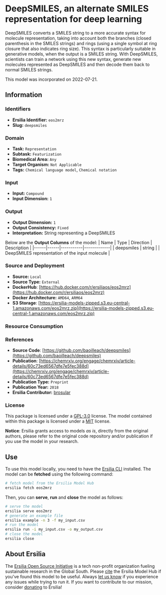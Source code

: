 # DeepSMILES, an alternate SMILES representation for deep learning

DeepSMILES converts a SMILES string to a more accurate syntax for molecule representation, taking into account both the branches (closed parenthesis in the SMILES strings) and rings (using a single symbol at ring closure that also indicates ring size). This syntax is particularly suitable in generative models, when the output is a SMILES string. With DeepSMILES, scientists can train a network using this new syntax, generate new molecules represented as DeepSMILES and then decode them back to normal SMILES strings.

This model was incorporated on 2022-07-21.

## Information
### Identifiers
- **Ersilia Identifier:** `eos2mrz`
- **Slug:** `deepsmiles`

### Domain
- **Task:** `Representation`
- **Subtask:** `Featurization`
- **Biomedical Area:** `Any`
- **Target Organism:** `Not Applicable`
- **Tags:** `Chemical language model`, `Chemical notation`

### Input
- **Input:** `Compound`
- **Input Dimension:** `1`

### Output
- **Output Dimension:** `1`
- **Output Consistency:** `Fixed`
- **Interpretation:** String representing a DeepSMILES

Below are the **Output Columns** of the model:
| Name | Type | Direction | Description |
|------|------|-----------|-------------|
| deepsmiles | string |  | DeepSMILES representation of the input molecule |


### Source and Deployment
- **Source:** `Local`
- **Source Type:** `External`
- **DockerHub**: [https://hub.docker.com/r/ersiliaos/eos2mrz](https://hub.docker.com/r/ersiliaos/eos2mrz)
- **Docker Architecture:** `AMD64`, `ARM64`
- **S3 Storage**: [https://ersilia-models-zipped.s3.eu-central-1.amazonaws.com/eos2mrz.zip](https://ersilia-models-zipped.s3.eu-central-1.amazonaws.com/eos2mrz.zip)

### Resource Consumption


### References
- **Source Code**: [https://github.com/baoilleach/deepsmiles](https://github.com/baoilleach/deepsmiles)
- **Publication**: [https://chemrxiv.org/engage/chemrxiv/article-details/60c73ed6567dfe7e5fec388d](https://chemrxiv.org/engage/chemrxiv/article-details/60c73ed6567dfe7e5fec388d)
- **Publication Type:** `Preprint`
- **Publication Year:** `2018`
- **Ersilia Contributor:** [brosular](https://github.com/brosular)

### License
This package is licensed under a [GPL-3.0](https://github.com/ersilia-os/ersilia/blob/master/LICENSE) license. The model contained within this package is licensed under a [MIT](LICENSE) license.

**Notice**: Ersilia grants access to models _as is_, directly from the original authors, please refer to the original code repository and/or publication if you use the model in your research.


## Use
To use this model locally, you need to have the [Ersilia CLI](https://github.com/ersilia-os/ersilia) installed.
The model can be **fetched** using the following command:
```bash
# fetch model from the Ersilia Model Hub
ersilia fetch eos2mrz
```
Then, you can **serve**, **run** and **close** the model as follows:
```bash
# serve the model
ersilia serve eos2mrz
# generate an example file
ersilia example -n 3 -f my_input.csv
# run the model
ersilia run -i my_input.csv -o my_output.csv
# close the model
ersilia close
```

## About Ersilia
The [Ersilia Open Source Initiative](https://ersilia.io) is a tech non-profit organization fueling sustainable research in the Global South.
Please [cite](https://github.com/ersilia-os/ersilia/blob/master/CITATION.cff) the Ersilia Model Hub if you've found this model to be useful. Always [let us know](https://github.com/ersilia-os/ersilia/issues) if you experience any issues while trying to run it.
If you want to contribute to our mission, consider [donating](https://www.ersilia.io/donate) to Ersilia!
